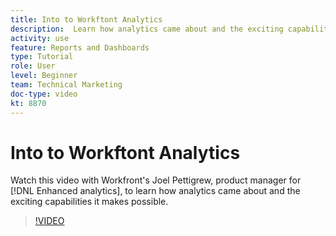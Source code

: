 ```yaml
---
title: Into to Workftont Analytics
description:  Learn how analytics came about and the exciting capabilities it makes possible with Joel Pettigrew, product manager for [!DNL Enhanced analytics]. 
activity: use
feature: Reports and Dashboards
type: Tutorial
role: User
level: Beginner
team: Technical Marketing
doc-type: video
kt: 8870 
---
```

# Into to Workftont Analytics

Watch this video with Workfront's Joel Pettigrew, product manager for [!DNL Enhanced analytics], to learn how analytics came about and the exciting capabilities it makes possible. 

>[!VIDEO](https://video.tv.adobe.com/v/335042/?quality=12&learn=on)
